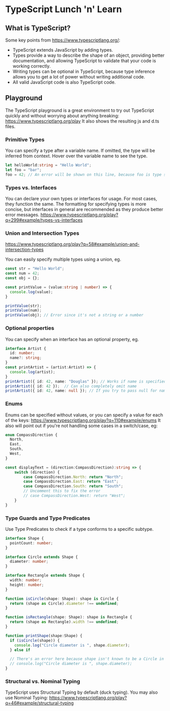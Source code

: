 # TypeScript Lunch 'n' Learn

## What is TypeScript?

Some key points from https://www.typescriptlang.org/:

- TypeScript extends JavaScript by adding types.
- Types provide a way to describe the shape of an object, providing better documentation, and allowing TypeScript to validate that your code is working correctly.
- Writing types can be optional in TypeScript, because type inference allows you to get a lot of power without writing additional code.
- All valid JavaScript code is also TypeScript code.

## Playground

The TypeScript playground is a great environment to try out TypeScript quickly and without worrying about anything breaking: https://www.typescriptlang.org/play
It also shows the resulting js and d.ts files.

### Primitive Types

You can specify a type after a variable name. If omitted, the type will be inferred from context. Hover over the variable name to see the type.

```ts
let helloWorld:string = "Hello World";
let foo = "bar";
foo = 42; // An error will be shown on this line, because foo is type str
```

### Types vs. Interfaces

You can declare your own types or interfaces for usage. For most cases, they function the same. The formatting for specifying types is more concise, but interfaces in general are recommended as they produce better error messages.
https://www.typescriptlang.org/play?q=299#example/types-vs-interfaces

### Union and Intersection Types

https://www.typescriptlang.org/play?q=58#example/union-and-intersection-types

You can easily specify multiple types using a union, eg.

```ts
const str = "Hello World";
const num = 42;
const obj = {};

const printValue = (value:string | number) => {
  console.log(value);
}

printValue(str);
printValue(num);
printValue(obj); // Error since it's not a string or a number
```

### Optional properties

You can specify when an interface has an optional property, eg.

```ts
interface Artist {
  id: number;
  name?: string;
}
const printArtist = (artist:Artist) => {
  console.log(artist);
}
printArtist({ id: 42, name: "Douglas" }); // Works if name is specified
printArtist({ id: 42 });  // Can also completely omit name
printArtist({ id: 42, name: null }); // If you try to pass null for name, it is an error. Need to specify `string | null`.
```

### Enums

Enums can be specified without values, or you can specify a value for each of the keys: https://www.typescriptlang.org/play?q=110#example/enums
It also will point out if you're not handling some cases in a switch/case, eg:

```ts
enum CompassDirection {
  North,
  East,
  South,
  West,
}

const displayText = (direction:CompassDirection):string => {
    switch (direction) {
        case CompassDirection.North: return "North";
        case CompassDirection.East: return "East";
        case CompassDirection.South: return "South";
        // Uncomment this to fix the error
        // case CompassDirection.West: return "West";
    }
}
```

### Type Guards and Type Predicates

Use Type Predicates to check if a type conforms to a specific subtype.

```ts
interface Shape {
  pointCount: number;
}

interface Circle extends Shape {
  diameter: number;
}

interface Rectangle extends Shape {
  width: number;
  height: number;
}

function isCircle(shape: Shape): shape is Circle {
  return (shape as Circle).diameter !== undefined;
}

function isRectangle(shape: Shape): shape is Rectangle {
  return (shape as Rectangle).width !== undefined;
}

function printShape(shape:Shape) {
  if (isCircle(shape)) {
    console.log("Circle diameter is ", shape.diameter);
  } else if

  // There's an error here because shape isn't known to be a Circle in this block
  // console.log("Circle diameter is ", shape.diameter);
}
```

### Structural vs. Nominal Typing

TypeScript uses Structural Typing by default (duck typing). You may also use Nominal Typing: https://www.typescriptlang.org/play?q=46#example/structural-typing
